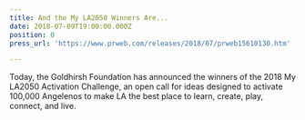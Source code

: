 ```yaml
---
title: And the My LA2050 Winners Are...
date: 2018-07-09T19:00:00.000Z
position: 0
press_url: 'https://www.prweb.com/releases/2018/07/prweb15610130.htm'

---
```




Today, the Goldhirsh Foundation has announced the winners of the 2018 My LA2050 Activation Challenge, an open call for ideas designed to activate 100,000 Angelenos to make LA the best place to learn, create, play, connect, and live.

